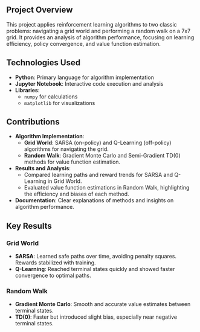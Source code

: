 ## Project Overview
This project applies reinforcement learning algorithms to two classic problems: navigating a grid world and performing a random walk on a 7x7 grid. It provides an analysis of algorithm performance, focusing on learning efficiency, policy convergence, and value function estimation.

## Technologies Used
- **Python**: Primary language for algorithm implementation
- **Jupyter Notebook**: Interactive code execution and analysis
- **Libraries**:
  - `numpy` for calculations
  - `matplotlib` for visualizations

## Contributions
- **Algorithm Implementation**:
  - **Grid World**: SARSA (on-policy) and Q-Learning (off-policy) algorithms for navigating the grid.
  - **Random Walk**: Gradient Monte Carlo and Semi-Gradient TD(0) methods for value function estimation.
- **Results and Analysis**:
  - Compared learning paths and reward trends for SARSA and Q-Learning in Grid World.
  - Evaluated value function estimations in Random Walk, highlighting the efficiency and biases of each method.
- **Documentation**: Clear explanations of methods and insights on algorithm performance.

## Key Results
### Grid World
- **SARSA**: Learned safe paths over time, avoiding penalty squares. Rewards stabilized with training.
- **Q-Learning**: Reached terminal states quickly and showed faster convergence to optimal paths.

### Random Walk
- **Gradient Monte Carlo**: Smooth and accurate value estimates between terminal states.
- **TD(0)**: Faster but introduced slight bias, especially near negative terminal states.

